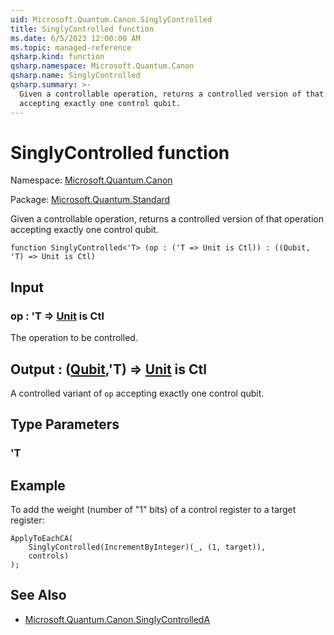 ```yaml
---
uid: Microsoft.Quantum.Canon.SinglyControlled
title: SinglyControlled function
ms.date: 6/5/2023 12:00:00 AM
ms.topic: managed-reference
qsharp.kind: function
qsharp.namespace: Microsoft.Quantum.Canon
qsharp.name: SinglyControlled
qsharp.summary: >-
  Given a controllable operation, returns a controlled version of that operation
  accepting exactly one control qubit.
---
```


# SinglyControlled function

Namespace: [Microsoft.Quantum.Canon](xref:Microsoft.Quantum.Canon)

Package: [Microsoft.Quantum.Standard](https://nuget.org/packages/Microsoft.Quantum.Standard)


Given a controllable operation, returns a controlled version of that operationaccepting exactly one control qubit.

```qsharp
function SinglyControlled<'T> (op : ('T => Unit is Ctl)) : ((Qubit, 'T) => Unit is Ctl)
```


## Input

### op : 'T => [Unit](xref:microsoft.quantum.qsharp.valueliterals#unit-literal)  is Ctl

The operation to be controlled.



## Output : ([Qubit](xref:microsoft.quantum.qsharp.valueliterals#qubit-literals),'T) => [Unit](xref:microsoft.quantum.qsharp.valueliterals#unit-literal)  is Ctl

A controlled variant of `op` accepting exactly one control qubit.

## Type Parameters

### 'T



## Example

To add the weight (number of "1" bits) of a control register toa target register:```qsharpApplyToEachCA(    SinglyControlled(IncrementByInteger)(_, (1, target)),    controls));```

## See Also

- [Microsoft.Quantum.Canon.SinglyControlledA](xref:Microsoft.Quantum.Canon.SinglyControlledA)